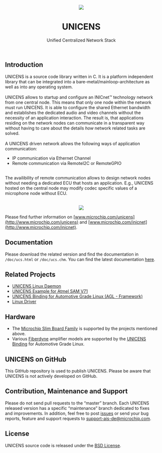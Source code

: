 <p align="center">
<img src="https://c1.staticflickr.com/5/4197/33948221753_6a3b102240_n.jpg">
<h1 align="center">UNICENS</h1>
<p align="center">
Unified Centralized Network Stack
</p>
</p>

<br>

## Introduction
UNICENS is a source code library written in C. It is a platform independent 
library that can be integrated into a bare-metal/mainloop-architecture as well as 
into any operating system.
<br><br>
UNICENS allows to startup and configure an INICnet&trade; technology network from one central node.
This means that only one node within the network must run UNICENS. It is able
to configure the shared Ethernet bandwidth and establishes the dedicated audio and 
video channels without the necessity of an application interaction.
The result is, that applications residing on the network nodes can communicate
in a transparent way without having to care about the details *how* network related 
tasks are solved.
<br><br>
A UNICENS driven network allows the following ways of application communication:
* IP communication via Ethernet Channel
* Remote communication via RemoteI2C or RemoteGPIO

<br>
The availibility of remote communication allows to design network nodes 
without needing a dedicated ECU that hosts an application. E.g., UNICENS hosted 
on the central node may modify codec specific values of a microphone node without ECU.
<br><br>
<p align="center">
<img src="https://c1.staticflickr.com/5/4247/34717065806_08347db3b4_b.jpg">
</p>

Please find further information on [www.microchip.com/unicens](http://www.microchip.com/unicens) and [www.microchip.com/inicnet](http://www.microchip.com/inicnet).

## Documentation
Please download the related version and find the documentation in `/doc/ucs.html` or `/doc/ucs.chm`.
You can find the latest documentation [here](https://rawgit.com/MicrochipTech/unicens/master/doc/html/index.html).

## Related Projects
* [UNICENS Linux Daemon](https://github.com/MicrochipTech/unicens-linux-daemon)
* [UNICENS Example for Atmel SAM V71](https://github.com/MicrochipTech/unicens-bare-metal-sam-v71)
* [UNICENS Binding for Automotive Grade Linux (AGL - Framework)](https://git.automotivelinux.org/apps/agl-service-unicens/)
* [Linux Driver](https://github.com/microchip-ais/linux)

## Hardware
* The [Microchip Slim Board Family](https://www.k2l.de/products/34/MOST150%20Slim%20Board%20Family/) is supported by the projects mentioned above.
* Various [Fiberdyne](http://fiberdyne.com.au/) amplifier models are supported by the [UNICENS Binding](https://git.automotivelinux.org/apps/agl-service-unicens/) for Automotive Grade Linux.

## UNICENS on GitHub
This GitHub repository is used to publish UNICENS. Please be aware that UNICENS 
is not actively developed on GitHub.  

## Contribution, Maintenance and Support
Please do not send pull requests to the “master” branch. Each UNICENS released version has a specific “maintenance” branch dedicated to fixes and improvements. In addition, feel free to post [issues](https://github.com/MicrochipTech/unicens/issues) or send your bug reports, feature and support requests to [support-ais-de@microchip.com](mailto:support-ais-de@microchip.com).

## License
UNICENS source code is released under the [BSD License](https://github.com/MicrochipTech/unicens/blob/master/LICENSE).

